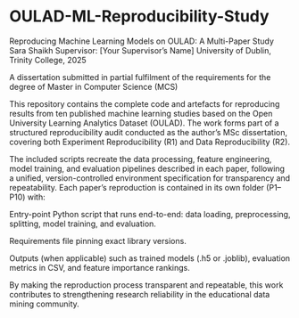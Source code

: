 # OULAD-ML-Reproducibility-Study
Reproducing Machine Learning Models on OULAD: A Multi-Paper Study
Sara Shaikh
Supervisor: [Your Supervisor’s Name]
University of Dublin, Trinity College, 2025

A dissertation submitted in partial fulfilment of the requirements for the degree of Master in Computer Science (MCS)

This repository contains the complete code and artefacts for reproducing results from ten published machine learning studies based on the Open University Learning Analytics Dataset (OULAD). The work forms part of a structured reproducibility audit conducted as the author’s MSc dissertation, covering both Experiment Reproducibility (R1) and Data Reproducibility (R2).

The included scripts recreate the data processing, feature engineering, model training, and evaluation pipelines described in each paper, following a unified, version-controlled environment specification for transparency and repeatability. Each paper’s reproduction is contained in its own folder (P1–P10) with:

Entry-point Python script that runs end-to-end: data loading, preprocessing, splitting, model training, and evaluation.

Requirements file pinning exact library versions.

Outputs (when applicable) such as trained models (.h5 or .joblib), evaluation metrics in CSV, and feature importance rankings.

By making the reproduction process transparent and repeatable, this work contributes to strengthening research reliability in the educational data mining community.

